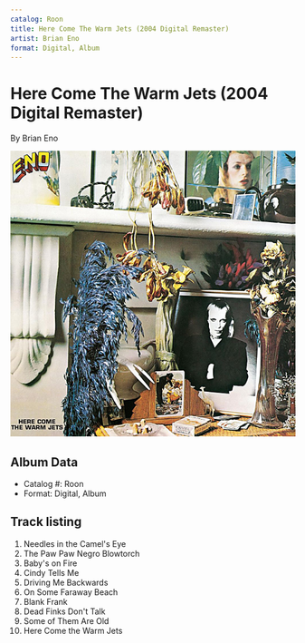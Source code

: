 ```yaml
---
catalog: Roon
title: Here Come The Warm Jets (2004 Digital Remaster)
artist: Brian Eno
format: Digital, Album
---
```


# Here Come The Warm Jets (2004 Digital Remaster)

By Brian Eno

![](../../assets/albumcovers/Brian_Eno-Here_Come_The_Warm_Jets_2004_Digital_Remaster.png)

## Album Data

- Catalog #: Roon
- Format: Digital, Album


## Track listing


1. Needles in the Camel's Eye
2. The Paw Paw Negro Blowtorch
3. Baby's on Fire
4. Cindy Tells Me
5. Driving Me Backwards
6. On Some Faraway Beach
7. Blank Frank
8. Dead Finks Don't Talk
9. Some of Them Are Old
10. Here Come the Warm Jets


